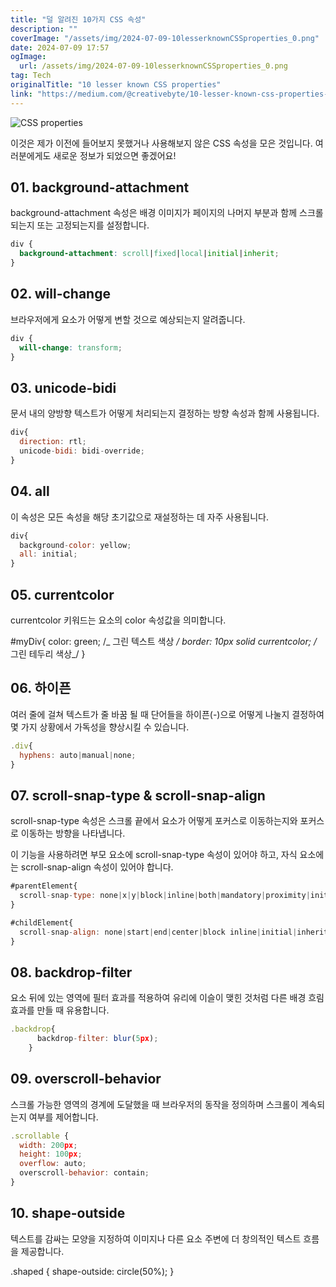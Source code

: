 ```yaml
---
title: "덜 알려진 10가지 CSS 속성"
description: ""
coverImage: "/assets/img/2024-07-09-10lesserknownCSSproperties_0.png"
date: 2024-07-09 17:57
ogImage:
  url: /assets/img/2024-07-09-10lesserknownCSSproperties_0.png
tag: Tech
originalTitle: "10 lesser known CSS properties"
link: "https://medium.com/@creativebyte/10-lesser-known-css-properties-09e3be0c77ab"
---
```


![CSS properties](/assets/img/2024-07-09-10lesserknownCSSproperties_0.png)

이것은 제가 이전에 들어보지 못했거나 사용해보지 않은 CSS 속성을 모은 것입니다. 여러분에게도 새로운 정보가 되었으면 좋겠어요!

## 01. background-attachment

background-attachment 속성은 배경 이미지가 페이지의 나머지 부분과 함께 스크롤되는지 또는 고정되는지를 설정합니다.

<div class="content-ad"></div>

```css
div {
  background-attachment: scroll|fixed|local|initial|inherit;
}
```

## 02. will-change

브라우저에게 요소가 어떻게 변할 것으로 예상되는지 알려줍니다.

```css
div {
  will-change: transform;
}
```

<div class="content-ad"></div>

## 03. unicode-bidi

문서 내의 양방향 텍스트가 어떻게 처리되는지 결정하는 방향 속성과 함께 사용됩니다.

```js
div{
  direction: rtl;
  unicode-bidi: bidi-override;
}
```

## 04. all

<div class="content-ad"></div>

이 속성은 모든 속성을 해당 초기값으로 재설정하는 데 자주 사용됩니다.

```js
div{
  background-color: yellow;
  all: initial;
}
```

## 05. currentcolor

currentcolor 키워드는 요소의 color 속성값을 의미합니다.

<div class="content-ad"></div>

#myDiv{
color: green; /_ 그린 텍스트 색상 _/
border: 10px solid currentcolor; /_ 그린 테두리 색상_/
}

## 06. 하이픈

여러 줄에 걸쳐 텍스트가 줄 바꿈 될 때 단어들을 하이픈(-)으로 어떻게 나눌지 결정하여 몇 가지 상황에서 가독성을 향상시킬 수 있습니다.

```js
.div{
  hyphens: auto|manual|none;
}
```

<div class="content-ad"></div>

## 07. scroll-snap-type & scroll-snap-align

scroll-snap-type 속성은 스크롤 끝에서 요소가 어떻게 포커스로 이동하는지와 포커스로 이동하는 방향을 나타냅니다.

이 기능을 사용하려면 부모 요소에 scroll-snap-type 속성이 있어야 하고, 자식 요소에는 scroll-snap-align 속성이 있어야 합니다.

```js
#parentElement{
  scroll-snap-type: none|x|y|block|inline|both|mandatory|proximity|initial|inherit;
}

#childElement{
  scroll-snap-align: none|start|end|center|block inline|initial|inherit;
}
```

<div class="content-ad"></div>

## 08. backdrop-filter

요소 뒤에 있는 영역에 필터 효과를 적용하여 유리에 이슬이 맺힌 것처럼 다른 배경 흐림 효과를 만들 때 유용합니다.

```js
.backdrop{
      backdrop-filter: blur(5px);
    }
```

## 09. overscroll-behavior

<div class="content-ad"></div>

스크롤 가능한 영역의 경계에 도달했을 때 브라우저의 동작을 정의하며 스크롤이 계속되는지 여부를 제어합니다.

```js
.scrollable {
  width: 200px;
  height: 100px;
  overflow: auto;
  overscroll-behavior: contain;
}
```

## 10. shape-outside

텍스트를 감싸는 모양을 지정하여 이미지나 다른 요소 주변에 더 창의적인 텍스트 흐름을 제공합니다.

<div class="content-ad"></div>

.shaped {
shape-outside: circle(50%);
}
